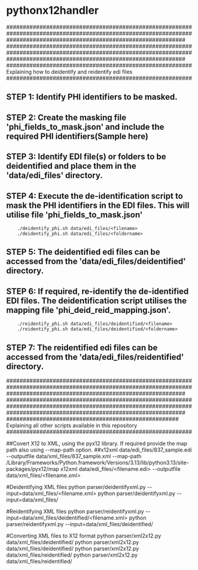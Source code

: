 # pythonx12handler
######################################################################################################################################################################
######################################################################################################################################################################
########################################################  Explaining how to deidentify and reidentify edi files ########################################################

## STEP 1: Identify PHI identifiers to be masked.
## STEP 2: Create the masking file 'phi_fields_to_mask.json' and include the required PHI identifiers(Sample here)
## STEP 3: Identify EDI file(s) or folders to be deidentified and place them in the 'data/edi_files' directory.
## STEP 4: Execute the de-identification script to mask the PHI identifiers in the EDI files. This will utilise file 'phi_fields_to_mask.json'
        ./deidentify_phi.sh data/edi_files/<filename>
        ./deidentify_phi.sh data/edi_files/<foldername>
## STEP 5: The deidentified edi files can be accessed from the 'data/edi_files/deidentified' directory.
## STEP 6: If required, re-identify the de-identified EDI files. The deidentification script utilises the mapping file 'phi_deid_reid_mapping.json'.
        ./reidentify_phi.sh data/edi_files/deidentified/<filename>
        ./reidentify_phi.sh data/edi_files/deidentified/<foldername>
## STEP 7: The reidentified edi files can be accessed from the 'data/edi_files/reidentified' directory.

######################################################################################################################################################################
######################################################################################################################################################################
####################################################  Explaining all other scripts available in this repository ########################################################

##Covert X12 to XML, using the pyx12 library. If required provide the map path also using --map-path option.
##x12xml data/edi_files/837_sample.edi --outputfile data/xml_files/837_sample.xml --map-path /Library/Frameworks/Python.framework/Versions/3.13/lib/python3.13/site-packages/pyx12/map
x12xml data/edi_files/<filename.edi> --outputfile data/xml_files/<filename.xml>

#Deidentifying XML files
python parser/deidentifyxml.py --input=data/xml_files/<filename.xml>
python parser/deidentifyxml.py --input=data/xml_files/<foldername>

#Reidentifying XML files
python parser/reidentifyxml.py --input=data/xml_files/deidentified/<filename.xml>
python parser/reidentifyxml.py --input=data/xml_files/deidentified/<foldername>

#Converting XML files to X12 format
python parser/xml2x12.py data/xml_files/deidentified/<filename>
python parser/xml2x12.py data/xml_files/deidentified/<foldername>
python parser/xml2x12.py data/xml_files/reidentified/<filename>
python parser/xml2x12.py data/xml_files/reidentified/<foldername>
